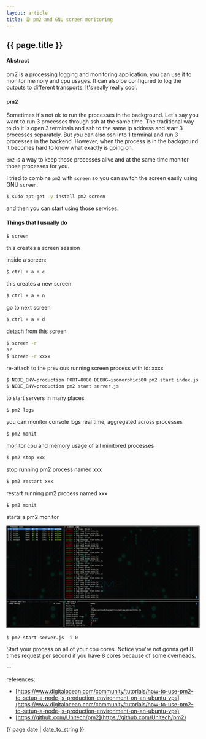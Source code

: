 ```yaml
---
layout: article
title: 😀 pm2 and GNU screen monitoring
---
```

## {{ page.title }}

#### Abstract

pm2 is a processing logging and monitoring application. you can use it to monitor memory and cpu usages. It can also be configured to log the outputs to different transports. It's really really cool.

#### pm2

Sometimes it's not ok to run the processes in the background. Let's say you want to run 3 processes through ssh at the same time. The traditional way to do it is open 3 terminals and ssh to the same ip address and start 3 processes separately. But you can also ssh into 1 terminal and run 3 processes in the backend. However, when the process is in the background it becomes hard to know what exactly is going on.

`pm2` is a way to keep those processes alive and at the same time monitor those processes for you.

I tried to combine `pm2` with `screen` so you can switch the screen easily using GNU `screen`.


```bash
$ sudo apt-get -y install pm2 screen
```
and then you can start using those services.


#### Things that I usually do

```bash
$ screen
```

this creates a screen session


inside a screen:

```bash
$ ctrl + a + c
```
this creates a new screen

```bash
$ ctrl + a + n
```
go to next screen

```bash
$ ctrl + a + d
```
detach from this screen

```bash
$ screen -r
or
$ screen -r xxxx
```
re-attach to the previous running screen process with id: xxxx

```bash
$ NODE_ENV=production PORT=8080 DEBUG=isomorphic500 pm2 start index.js
$ NODE_ENV=production pm2 start server.js
```
to start servers in many places

```bash
$ pm2 logs
```
you can monitor console logs real time, aggregated across processes

```bash
$ pm2 monit
```
monitor cpu and memory usage of all minitored processes

```bash
$ pm2 stop xxx
```
stop running pm2 process named xxx

```bash
$ pm2 restart xxx
```
restart running pm2 process named xxx

```bash
$ pm2 monit
```
starts a pm2 monitor

![](https://raw.githubusercontent.com/unitech/pm2/master/pres/pm2-monit.png)

```
$ pm2 start server.js -i 0
```

Start your process on all of your cpu cores. Notice you're not gonna get 8 times request per second if you have 8 cores because of some overheads.

--

references:

* [https://www.digitalocean.com/community/tutorials/how-to-use-pm2-to-setup-a-node-js-production-environment-on-an-ubuntu-vps](https://www.digitalocean.com/community/tutorials/how-to-use-pm2-to-setup-a-node-js-production-environment-on-an-ubuntu-vps)
* [https://github.com/Unitech/pm2](https://github.com/Unitech/pm2)

{{ page.date | date_to_string }}





